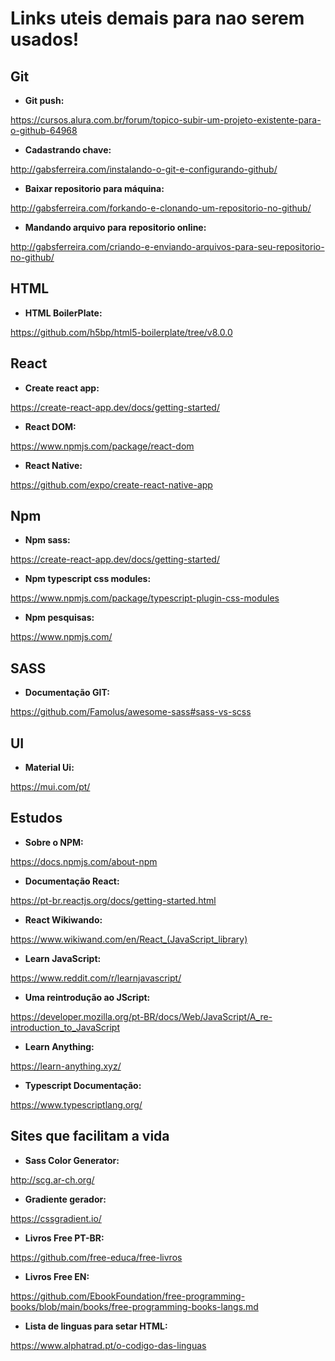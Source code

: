 # Links uteis demais para nao serem usados!

## Git

- **Git push:**

https://cursos.alura.com.br/forum/topico-subir-um-projeto-existente-para-o-github-64968

- **Cadastrando chave:**

http://gabsferreira.com/instalando-o-git-e-configurando-github/

- **Baixar repositorio para máquina:**

http://gabsferreira.com/forkando-e-clonando-um-repositorio-no-github/

- **Mandando arquivo para repositorio online:**

http://gabsferreira.com/criando-e-enviando-arquivos-para-seu-repositorio-no-github/

## HTML

- **HTML BoilerPlate:**

https://github.com/h5bp/html5-boilerplate/tree/v8.0.0
## React

- **Create react app:**

https://create-react-app.dev/docs/getting-started/

- **React DOM:**

https://www.npmjs.com/package/react-dom

- **React Native:**

https://github.com/expo/create-react-native-app

## Npm

- **Npm sass:**

https://create-react-app.dev/docs/getting-started/

- **Npm typescript css modules:**

https://www.npmjs.com/package/typescript-plugin-css-modules

- **Npm pesquisas:**

https://www.npmjs.com/

## SASS

- **Documentação GIT:**

https://github.com/Famolus/awesome-sass#sass-vs-scss
## UI

- **Material Ui:**

https://mui.com/pt/

## Estudos

- **Sobre o NPM:**

https://docs.npmjs.com/about-npm

- **Documentação React:**

https://pt-br.reactjs.org/docs/getting-started.html

- **React Wikiwando:**

https://www.wikiwand.com/en/React_(JavaScript_library)

- **Learn JavaScript:**

https://www.reddit.com/r/learnjavascript/

- **Uma reintrodução ao JScript:**

https://developer.mozilla.org/pt-BR/docs/Web/JavaScript/A_re-introduction_to_JavaScript

- **Learn Anything:**

https://learn-anything.xyz/

- **Typescript Documentação:**

https://www.typescriptlang.org/

## Sites que facilitam a vida

- **Sass Color Generator:**

http://scg.ar-ch.org/

- **Gradiente gerador:**

https://cssgradient.io/

- **Livros Free PT-BR:**

https://github.com/free-educa/free-livros

- **Livros Free EN:**

https://github.com/EbookFoundation/free-programming-books/blob/main/books/free-programming-books-langs.md

- **Lista de linguas para setar HTML:**

https://www.alphatrad.pt/o-codigo-das-linguas

